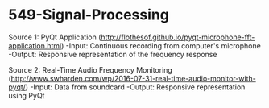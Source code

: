 # 549-Signal-Processing

Source 1: PyQt Application (http://flothesof.github.io/pyqt-microphone-fft-application.html)
-Input: Continuous recording from computer's microphone
-Output: Responsive representation of the frequency response

Source 2: Real-Time Audio Frequency Monitoring (http://www.swharden.com/wp/2016-07-31-real-time-audio-monitor-with-pyqt/)
-Input: Data from soundcard
-Output: Responsive representation using PyQt
